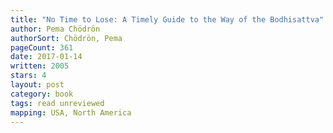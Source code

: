 ```yaml
---
title: "No Time to Lose: A Timely Guide to the Way of the Bodhisattva"
author: Pema Chödrön
authorSort: Chödrön, Pema
pageCount: 361
date: 2017-01-14
written: 2005
stars: 4
layout: post
category: book
tags: read unreviewed
mapping: USA, North America
---
```

